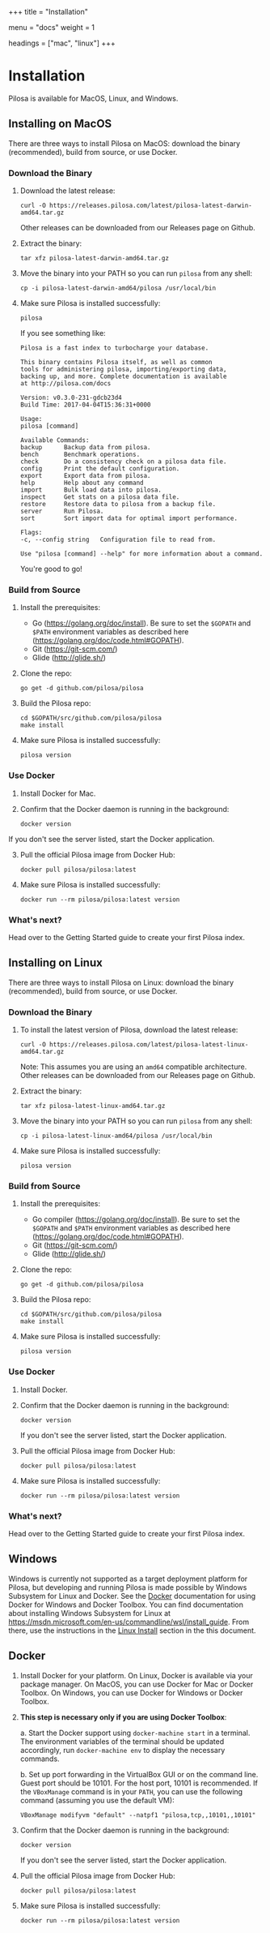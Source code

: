 +++
title = "Installation"

menu = "docs"
weight = 1

headings = ["mac", "linux"]
+++


# Installation

Pilosa is available for MacOS, Linux, and Windows.

## Installing on MacOS

There are three ways to install Pilosa on MacOS: download the binary (recommended), build from source, or use Docker.

### Download the Binary

1. Download the latest release:
    ```
    curl -O https://releases.pilosa.com/latest/pilosa-latest-darwin-amd64.tar.gz
    ```

    Other releases can be downloaded from our Releases page on Github.

2. Extract the binary:
    ```
    tar xfz pilosa-latest-darwin-amd64.tar.gz
    ```

3. Move the binary into your PATH so you can run `pilosa` from any shell:
    ```
    cp -i pilosa-latest-darwin-amd64/pilosa /usr/local/bin
    ```

4. Make sure Pilosa is installed successfully:
    ```
    pilosa
    ```

    If you see something like:
    ```
    Pilosa is a fast index to turbocharge your database.

    This binary contains Pilosa itself, as well as common
    tools for administering pilosa, importing/exporting data,
    backing up, and more. Complete documentation is available
    at http://pilosa.com/docs

    Version: v0.3.0-231-gdcb23d4
    Build Time: 2017-04-04T15:36:31+0000

    Usage:
    pilosa [command]

    Available Commands:
    backup      Backup data from pilosa.
    bench       Benchmark operations.
    check       Do a consistency check on a pilosa data file.
    config      Print the default configuration.
    export      Export data from pilosa.
    help        Help about any command
    import      Bulk load data into pilosa.
    inspect     Get stats on a pilosa data file.
    restore     Restore data to pilosa from a backup file.
    server      Run Pilosa.
    sort        Sort import data for optimal import performance.

    Flags:
    -c, --config string   Configuration file to read from.

    Use "pilosa [command] --help" for more information about a command.
    ```

    You're good to go!

### Build from Source

1. Install the prerequisites:

    * Go (https://golang.org/doc/install). Be sure to set the `$GOPATH` and `$PATH` environment variables as described here (https://golang.org/doc/code.html#GOPATH).
    * Git (https://git-scm.com/)
    * Glide (http://glide.sh/)

2. Clone the repo:
    ```
    go get -d github.com/pilosa/pilosa
    ```

3. Build the Pilosa repo:
    ```
    cd $GOPATH/src/github.com/pilosa/pilosa
    make install
    ```

4. Make sure Pilosa is installed successfully:
    ```
    pilosa version
    ```
    
### Use Docker

1. Install Docker for Mac.

2. Confirm that the Docker daemon is running in the background:
    ```
    docker version
    ```

If you don't see the server listed, start the Docker application.

3. Pull the official Pilosa image from Docker Hub:
    ```
    docker pull pilosa/pilosa:latest
    ```

4. Make sure Pilosa is installed successfully:
    ```
    docker run --rm pilosa/pilosa:latest version
    ```

### What's next?

Head over to the Getting Started guide to create your first Pilosa index.


## Installing on Linux

There are three ways to install Pilosa on Linux: download the binary (recommended), build from source, or use Docker.

### Download the Binary

1. To install the latest version of Pilosa, download the latest release:
    ```
    curl -O https://releases.pilosa.com/latest/pilosa-latest-linux-amd64.tar.gz
    ```

    Note: This assumes you are using an `amd64` compatible architecture. Other releases can be downloaded from our Releases page on Github.

2. Extract the binary:
    ```
    tar xfz pilosa-latest-linux-amd64.tar.gz
    ```

3. Move the binary into your PATH so you can run `pilosa` from any shell:
    ```
    cp -i pilosa-latest-linux-amd64/pilosa /usr/local/bin
    ```

4. Make sure Pilosa is installed successfully:
    ```
    pilosa version
    ```

### Build from Source

1. Install the prerequisites:

    * Go compiler (https://golang.org/doc/install). Be sure to set the `$GOPATH` and `$PATH` environment variables as described here (https://golang.org/doc/code.html#GOPATH).
    * Git (https://git-scm.com/)
    * Glide (http://glide.sh/)

2. Clone the repo:
    ```
    go get -d github.com/pilosa/pilosa
    ```

3. Build the Pilosa repo:
    ```
    cd $GOPATH/src/github.com/pilosa/pilosa
    make install
    ```

4. Make sure Pilosa is installed successfully:
    ```
    pilosa version
    ```

### Use Docker

1. Install Docker.

2. Confirm that the Docker daemon is running in the background:
    ```
    docker version
    ```

    If you don't see the server listed, start the Docker application.

3. Pull the official Pilosa image from Docker Hub:
    ```
    docker pull pilosa/pilosa:latest
    ```

4. Make sure Pilosa is installed successfully:
    ```
    docker run --rm pilosa/pilosa:latest version
    ```

### What's next?

Head over to the Getting Started guide to create your first Pilosa index.


## Windows

Windows is currently not supported as a target deployment platform for Pilosa, but developing and running Pilosa is made possible by Windows Subsystem for Linux and Docker. See the [Docker](docker) documentation for using Docker for Windows and Docker Toolbox. You can find documentation about installing Windows Subsystem for Linux at https://msdn.microsoft.com/en-us/commandline/wsl/install_guide. From there, use the instructions in the [Linux Install](linux_install) section in the this document.

## Docker

1. Install Docker for your platform. On Linux, Docker is available via your package manager. On MacOS, you can use Docker for Mac or Docker Toolbox. On Windows, you can use Docker for Windows or Docker Toolbox.

2. **This step is necessary only if you are using Docker Toolbox**:

    a. Start the Docker support using `docker-machine start` in a terminal. The environment variables of the terminal should be updated accordingly, run `docker-machine env` to display the necessary commands.

    b. Set up port forwarding in the VirtualBox GUI or on the command line. Guest port should be 10101. For the host port, 10101 is recommended. If the `VBoxManage` command is in your `PATH`, you can use the following command (assuming you use the default VM):

    ```
    VBoxManage modifyvm "default" --natpf1 "pilosa,tcp,,10101,,10101"
    ```

3. Confirm that the Docker daemon is running in the background:

    ```
    docker version
    ```

    If you don't see the server listed, start the Docker application.

4. Pull the official Pilosa image from Docker Hub:

    ```
    docker pull pilosa/pilosa:latest
    ```

5. Make sure Pilosa is installed successfully:

    ```
    docker run --rm pilosa/pilosa:latest version
    ```
